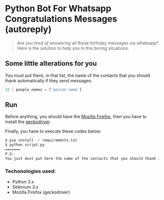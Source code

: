 # Python Bot For Whatsapp Congratulations Messages (autoreply)

> Are you _tired of answering_ all those birthday messages via whatsapp? 
Here is the solution to help you in this boring situations.

## Some little alterations for you
You must put there, in that list, the name of the contacts that you should thank automatically if they send messages:
```python
10 | people_names = ['person name']
```

## Run

Before anything, you should have the [Mozilla Firefox](https://www.mozilla.org/pt-BR/firefox/new/), then you have to install the [geckodriver](https://github.com/mozilla/geckodriver/releases).

Finally, you have to execute these codes below:

```sh
$ pip install -r requirements.txt 
$ python script.py
=======
P.S:
You just must put here the name of the contacts that you should thank if they send messages (line 11):
```

### Techonologies used:
* Python 3.x
* Selenium 3.x
* Mozilla Firefox (geckodriver)